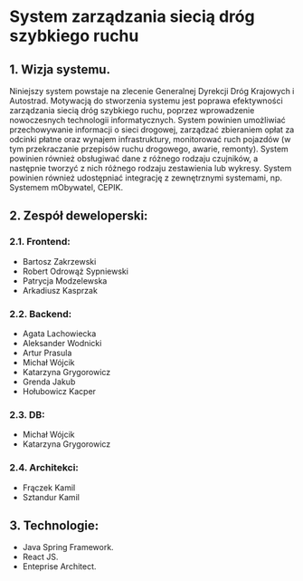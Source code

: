 # System zarządzania siecią dróg szybkiego ruchu

## 1. Wizja systemu.
Niniejszy system powstaje na zlecenie Generalnej Dyrekcji Dróg Krajowych i Autostrad. Motywacją do
stworzenia systemu jest poprawa efektywności zarządzania siecią dróg szybkiego ruchu, poprzez
wprowadzenie nowoczesnych technologii informatycznych. System powinien umożliwiać przechowywanie
informacji o sieci drogowej, zarządzać zbieraniem opłat za odcinki płatne oraz wynajem infrastruktury,
monitorować ruch pojazdów (w tym przekraczanie przepisów ruchu drogowego, awarie, remonty). System
powinien również obsługiwać dane z różnego rodzaju czujników, a następnie tworzyć z nich różnego rodzaju
zestawienia lub wykresy. System powinien również udostępniać integrację z zewnętrznymi systemami, np.
Systemem mObywatel, CEPIK.

## 2. Zespół deweloperski:
### 2.1. Frontend:
- Bartosz Zakrzewski
- Robert Odrowąż Sypniewski
- Patrycja Modzelewska
- Arkadiusz Kasprzak

### 2.2. Backend:
- Agata Lachowiecka
- Aleksander Wodnicki
- Artur Prasula
- Michał Wójcik
- Katarzyna Grygorowicz
- Grenda Jakub
- Hołubowicz Kacper

### 2.3. DB:
- Michał Wójcik
- Katarzyna Grygorowicz

### 2.4. Architekci:
- Frączek Kamil
- Sztandur Kamil

## 3. Technologie:
- Java Spring Framework.
- React JS.
- Enteprise Architect.

